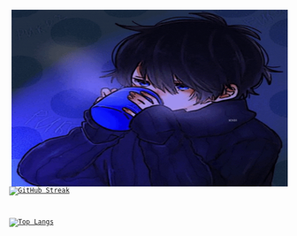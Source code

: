 <code><img align="right" src="https://github.com/Herazur/Herazur/blob/main/giphy.gif" width="500" height="320" /></p>



[![GitHub Streak](https://github-readme-streak-stats.herokuapp.com?user=Herazur&theme=radical&date_format=M%20j%5B%2C%20Y%5D)](https://git.io/streak-stats)


[![Top Langs](https://github-readme-stats.vercel.app/api/top-langs/?username=Herazur)](https://github.com/anuraghazra/github-readme-stats)
